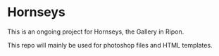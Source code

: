Hornseys
========

This is an ongoing project for Hornseys, the Gallery in Ripon.

This repo will mainly be used for photoshop files and HTML templates.
